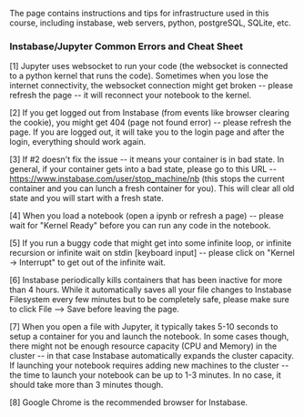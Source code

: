 The page contains instructions and tips for infrastructure used in this course, including instabase, web servers, python, postgreSQL, SQLite, etc.

### Instabase/Jupyter Common Errors and Cheat Sheet 
 
[1] Jupyter uses websocket to run your code (the websocket is connected to a python kernel that runs the code). Sometimes when you lose the internet connectivity, the websocket connection might get broken -- please refresh the page -- it will reconnect your notebook to the kernel.
 
[2] If you get logged out from Instabase (from events like browser clearing the cookie), you might get 404 (page not found error) -- please refresh the page. If you are logged out, it will take you to the  login page and after the login, everything should work again.
 
[3] If #2 doesn't fix the issue -- it means your container is in bad state. In general, if your container gets into a bad state, please go to this URL -- https://www.instabase.com/user/stop_machine/nb (this stops the current container and you can lunch a fresh container for you). This will clear all old state and you will start with a fresh state.
 
[4] When you load a notebook (open a ipynb or refresh a page) -- please wait for "Kernel Ready" before you can run any code in the notebook. 
 
[5] If you run a buggy code that might get into some infinite loop, or infinite recursion or infinite wait on stdin [keyboard input] -- please click on "Kernel -> Interrupt" to get out of the infinite wait.
 
[6] Instabase periodically kills containers that has been inactive for more than 4 hours. While it automatically saves all your file changes to Instabase Filesystem every few minutes but to be completely safe, please make sure to click File --> Save before leaving the page.
 
[7] When you open a file with Jupyter, it typically takes 5-10 seconds to setup a container for you and launch the notebook. In some cases though, there might not be enough resource capacity (CPU and Memory)  in the cluster -- in that case Instabase automatically expands the cluster capacity. If launching your notebook requires adding new machines to the cluster -- the time to launch your notebook can be up to 1-3 minutes. In no case, it should take more than 3 minutes though.
 
[8] Google Chrome is the recommended browser for Instabase.